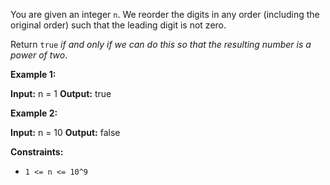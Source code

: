 
You are given an integer  `n`. We reorder the digits in any order (including the original order) such that the leading digit is not zero.

Return  `true`  _if and only if we can do this so that the resulting number is a power of two_.

**Example 1:**

**Input:** n = 1
**Output:** true

**Example 2:**

**Input:** n = 10
**Output:** false

**Constraints:**

-   `1 <= n <= 10^9`